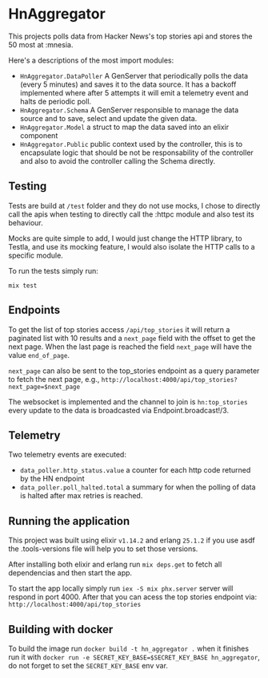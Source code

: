# HnAggregator

This projects polls data from Hacker News's top stories api and stores the 50 most at :mnesia.

Here's a descriptions of the most import modules:

* `HnAggregator.DataPoller` A GenServer that periodically polls the data (every 5 minutes) and saves it to the data source. It has a backoff implemented where after 5 attempts it will emit a telemetry event and halts de periodic poll.
* `HnAggregator.Schema` A GenServer responsible to manage the data source and to save, select and update the given data.
* `HnAggregator.Model` a struct to map the data saved into an elixir component
* `HnAggregator.Public` public context used by the controller, this is to encapsulate logic that should be not be responsability of the controller and also to avoid the controller calling the Schema directly.


## Testing

Tests are build at `/test` folder and they do not use mocks, I chose to directly call the apis when testing to directly call the :httpc module and also test its behaviour. 

Mocks are quite simple to add, I would just change the HTTP library, to Testla, and use its mocking feature, I would also isolate the HTTP calls to a specific module.

To run the tests simply run:

```shell
mix test
```

## Endpoints

To get the list of top stories access `/api/top_stories` it will return a paginated list with 10 results and a `next_page` field with the offset to get the next page. When the last page is reached the field `next_page` will have the value `end_of_page`.

`next_page` can also be sent to the top_stories endpoint as a query parameter to fetch the next page, e.g., `http://localhost:4000/api/top_stories?next_page=$next_page`

The websocket is implemented and the channel to join is `hn:top_stories` every update to the data is broadcasted via Endpoint.broadcast!/3.

## Telemetry
Two telemetry events are executed:

* `data_poller.http_status.value` a counter for each http code returned by the HN endpoint
* `data_poller.poll_halted.total` a summary for when the polling of data is halted after max retries is reached.

## Running the application

This project was built using elixir `v1.14.2` and erlang `25.1.2` if you use asdf the .tools-versions file will help you to set those versions.

After installing both elixir and erlang run `mix deps.get` to fetch all dependencias and then start the app.

To start the app locally simply run `iex -S mix phx.server` server will respond in port 4000. After that you can acess the top stories endpoint via: `http://localhost:4000/api/top_stories`

## Building with docker

To build the image run `docker build -t hn_aggregator .` when it finishes run it with `docker run -e SECRET_KEY_BASE=$SECRET_KEY_BASE hn_aggregator`, do not forget to set the `SECRET_KEY_BASE` env var.
